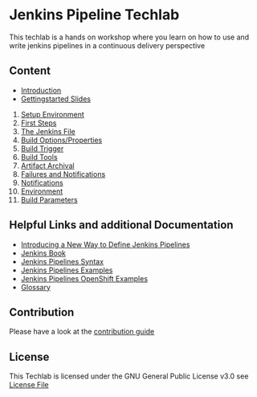 # Jenkins Pipeline Techlab

This techlab is a hands on workshop where you learn on how to use and write jenkins pipelines in a continuous delivery perspective


## Content

- [Introduction](labs/00_introduction.md)
- [Gettingstarted Slides](https://puzzle.github.io/jenkins-techlab)

1. [Setup Environment](labs/01_setup.md)
1. [First Steps](labs/02_first_steps.md)
1. [The Jenkins File](labs/03_jenkinsfile.md)
1. [Build Options/Properties](labs/04_build_options.md)
1. [Build Trigger](labs/05_build_triggers.md)
1. [Build Tools](labs/06_tools.md)
1. [Artifact Archival](labs/07_artifacts.md)
1. [Failures and Notifications](labs/08_failures.md)
1. [Notifications](labs/08_notifications.md)
1. [Environment](labs/09_environment.md)
1. [Build Parameters](labs/10_parameters.md)


## Helpful Links and additional Documentation

- [Introducing a New Way to Define Jenkins Pipelines](https://www.cloudbees.com/sites/default/files/2016-jenkins-world-introducing_a_new_way_to_define_jenkins_pipelines_1.pdf)
- [Jenkins Book](https://jenkins.io/doc/book/)
- [Jenkins Pipelines Syntax](https://jenkins.io/doc/book/pipeline/syntax/)
- [Jenkins Pipelines Examples](https://jenkins.io/doc/pipeline/examples/)
- [Jenkins Pipelines OpenShift Examples](https://github.com/openshift/origin/tree/master/examples/jenkins/pipeline)
- [Glossary](https://jenkins.io/doc/book/glossary/)


## Contribution

Please have a look at the [contribution guide](CONTRIBUTING.md)

## License

This Techlab is licensed under the GNU General Public License v3.0 see [License File](LICENSE)